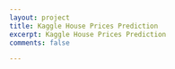 ```yaml
---
layout: project
title: Kaggle House Prices Prediction
excerpt: Kaggle House Prices Prediction
comments: false

---
```


